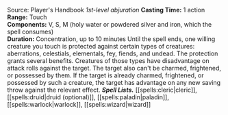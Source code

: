Source: Player's Handbook
*1st-level abjuration*
**Casting Time:** 1 action  
**Range:** Touch  
**Components:** V, S, M (holy water or powdered silver and iron, which the spell consumes)  
**Duration:** Concentration, up to 10 minutes
Until the spell ends, one willing creature you touch is protected against certain types of creatures: aberrations, celestials, elementals, fey, fiends, and undead.
The protection grants several benefits. Creatures of those types have disadvantage on attack rolls against the target. The target also can't be charmed, frightened, or possessed by them. If the target is already charmed, frightened, or possessed by such a creature, the target has advantage on any new saving throw against the relevant effect.
***Spell Lists.*** [[spells:cleric|cleric]], [[spells:druid|druid (optional)]], [[spells:paladin|paladin]], [[spells:warlock|warlock]], [[spells:wizard|wizard]]